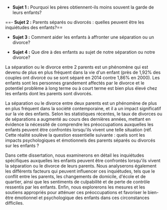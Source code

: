 
- **Sujet 1 :** Pourquoi les pères obtiennent-ils moins souvent la garde de leurs enfants?

==- **Sujet 2 :** Parents séparés ou divorcés : quelles peuvent être les inquiétudes des enfants?==

- **Sujet 3 :** Comment aider les enfants à affronter  une séparation ou un divorce?

- **Sujet 4 :** Que dire à des enfants au sujet de notre séparation ou  notre divorce?



La séparation ou le divorce entre 2 parents est un phénomène qui est devenu de plus en plus fréquent dans la vie d'un enfant (près de 1,92% des couples ont divorcé ou se sont séparé en 2014 contre 1,86% en 2000). Les enfants sont les personnes grandement affectés   par le divorce et le potentiel problème à long terme ou à court terme est bien plus élevé chez les enfants dont les parents sont divorcés. 

La séparation ou le divorce entre deux parents est un phénomène de plus en plus fréquent dans la société contemporaine, et il a un impact significatif sur la vie des enfants. Selon les statistiques récentes, le taux de divorces ou de séparations a augmenté au cours des dernières années, mettant en évidence la nécessité de comprendre les préoccupations auxquelles les enfants peuvent être confrontés lorsqu'ils vivent une telle situation (réf. Cette réalité soulève la question essentielle suivante : quels sont les impacts psychologiques et émotionnels des parents séparés ou divorcés sur les enfants ?

Dans cette dissertation, nous examinerons en détail les inquiétudes spécifiques auxquelles les enfants peuvent être confrontés lorsqu'ils vivent la séparation ou le divorce de leurs parents. Nous analyserons également les différents facteurs qui peuvent influencer ces inquiétudes, tels que le conflit entre les parents, les changements de domicile, d'école et de quartier, ainsi que les sentiments de culpabilité et de perte de contrôle ressentis par les enfants. Enfin, nous explorerons les mesures et les soutiens appropriés pour atténuer ces préoccupations et favoriser le bien-être émotionnel et psychologique des enfants dans ces circonstances difficiles.